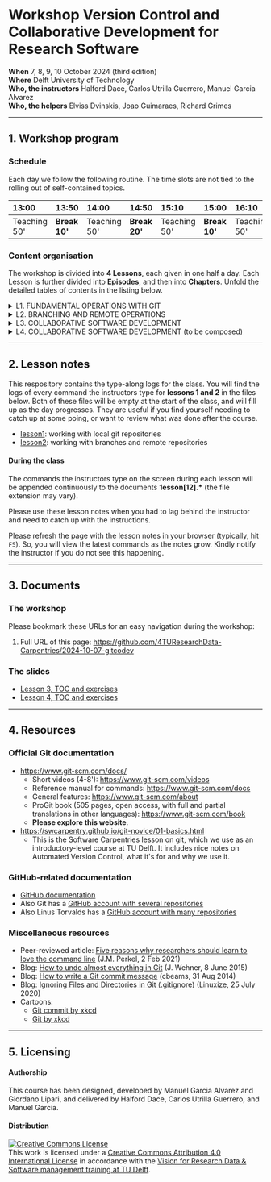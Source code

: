 # Workshop Version Control and Collaborative Development for Research Software

**When** 7, 8, 9, 10 October 2024 (third edition)  
**Where** Delft University of Technology  
**Who, the instructors** Halford Dace, Carlos Utrilla Guerrero, Manuel Garcia Alvarez  
**Who, the helpers**  Elviss Dvinskis, Joao Guimaraes, Richard Grimes

---
## 1. Workshop program

### Schedule

Each day we follow the following routine. 
The time slots are not tied to the rolling out of self-contained topics.

| 13:00  | 13:50 | 14:00 | 14:50 | 15:10 | 15:00 | 16:10 | 17:00 | 17:10 |
|:-------|:------|:------|:------|:------|:------|:------|:------|:------|
| Teaching 50' | **Break 10'** | Teaching 50' | **Break 20'** | Teaching 50' | **Break 10'** | Teaching  50'| **Wrap-up 10'** | Closure |

### Content organisation

The workshop is divided into **4 Lessons**, each given in one half a day. 
Each Lesson is further divided into **Episodes**, and then into **Chapters**. 
Unfold the detailed tables of contents in the listing below. 

<details> 
<summary>
L1. FUNDAMENTAL OPERATIONS WITH GIT
</summary>
  
| Episode | Topic |
|:----|:----|
| **1.1** | **Git repositories for version control** | 
|  | Introduction to Git | 
|  | Git command syntax and getting help | 
|  | Creating an empty repository | 
| **1.2** | **Tracking changes in working documents** | 
|  | Tracking changes with the index | 
|  | Not tracking and stop tracking | 
|  | Undoing changes with the index | 
|  | Deleting and renaming tracked files and directories  | 
| **1.3** | **Organising tracked changes in a history** | 
|  | Committing changes with a configured identity and a message | 
|  | Inspecting changes using the history | 
|  | Undoing changes with the history | 
|  | Marking the history using tags | 

</details>

<details> 
<summary>
L2. BRANCHING AND REMOTE OPERATIONS
</summary>
  
| Episode | Topic |
|:----|:----|
| **2.1** | **Branching** | 
| --- | Create, rename, change, and delete branches | 
| --- | Develop and compare branches | 
| --- | Visualise and merge branches and resolve conflicts | 
| **2.2** | **Operations with remotes** | 
| --- | Create a bare repositories |
| --- | Cloning and pushing to upstreams |
| --- | Syncing changes between repositories |

</details>

<details> 
<summary>
L3. COLLABORATIVE SOFTWARE DEVELOPMENT 
</summary>
  
| Episode | Topic |
|:----|:----|
| **3.1** | **Collaborative Platforms** |
| --- | Connecting to code repositories |
| --- | Exploring the GitHub GUI |
| --- | Collaborating |
| **3.2** | **Collaborative Development for Research Software** |
| --- | Introduction to collaboration in software projects |
| --- | Managing research software projects |
| --- | Organising research teams for collaborative development  |
| **3.3** | Collaborative Workflows |
| --- | Documenting issues |
| --- | Centralise workflow: branching
| --- | Pull requests
| --- | Shared workflow: forking

</details>


<details> 
<summary>
L4. COLLABORATIVE SOFTWARE DEVELOPMENT (to be composed)
</summary>
  
| Episode | Topic |
|:----|:----|
| **4.1** |  **Managing collaboration** |
| --- | Code Reviews |
| --- | Contributing Guidelines |
| **4.2** | **Licensing and Citation** |
| --- | Open Source Licenses |
| --- | Software Citation |
| **4.3** | **Releasing Software** | 
| --- | Semantic Versioning |
| --- | Software Releases |

</details>

---

## 2. Lesson notes

This respository contains the type-along logs for the class. You will find the logs of every command the instructors type for **lessons 1 and 2** in the files below. Both of these files will be empty at the start of the class, and will fill up as the day progresses. They are useful if you find yourself needing to catch up at some poing, or want to review what was done after the course.

* [lesson1](lesson1.txt): working with local git repositories
* [lesson2](lesson2.txt): working with branches and remote repositories

#### During the class
The commands the instructors type on the screen during each lesson will be appended continuously to the documents **1esson[12].\*** (the file extension may vary).

Please use these lesson notes when you had to lag behind the instructor and need to catch up with the instructions. 

Please refresh the page with the lesson notes in your browser (typically, hit `F5`). 
So, you will view the latest commands as the notes grow.
Kindly notify the instructor if you do not see this happening.

---
## 3. Documents

### The workshop
Please bookmark these URLs for an easy navigation during the workshop:

1. Full URL of this page: https://github.com/4TUResearchData-Carpentries/2024-10-07-gitcodev

### The slides

* [Lesson 3, TOC and exercises](slides/GitIntermediate-Lesson3.pdf) 
* [Lesson 4, TOC and exercises](slides/GitIntermediate-Lesson3.pdf)

---
## 4. Resources

### Official Git documentation

* https://www.git-scm.com/docs/
    * Short videos (4-8'): https://www.git-scm.com/videos
    * Reference manual for commands: https://www.git-scm.com/docs
    * General features: https://www.git-scm.com/about
    * ProGit book (505 pages, open access, with full and partial translations in other languages): https://www.git-scm.com/book
    * **Please explore this website**.
 * https://swcarpentry.github.io/git-novice/01-basics.html
    * This is the Software Carpentries lesson on git, which we use as an introductory-level course at TU Delft. It includes nice notes on Automated Version Control, what it's for and why we use it. 

### GitHub-related documentation

* [GitHub documentation](https://docs.github.com/en)
* Also Git has a [GitHub account with several repositories](https://github.com/git/)
* Also Linus Torvalds has a [GitHub account with many repositories](https://github.com/torvalds)

### Miscellaneous resources

* Peer-reviewed article: [Five reasons why researchers should learn to love the command line](https://www.nature.com/articles/d41586-021-00263-0) (J.M. Perkel, 2 Feb 2021)
* Blog: [How to undo almost everything in Git](https://github.blog/2015-06-08-how-to-undo-almost-anything-with-git/) (J. Wehner, 8 June 2015)
* Blog: [How to write a Git commit message](https://cbea.ms/git-commit/) (cbeams, 31 Aug 2014)
* Blog: [Ignoring Files and Directories in Git (.gitignore)](https://linuxize.com/post/gitignore-ignoring-files-in-git/) (Linuxize, 25 July 2020)
* Cartoons:
    * [Git commit by xkcd](https://xkcd.com/1296)
    * [Git by xkcd](https://xkcd.com/1597)
    

---

## 5. Licensing

#### Authorship

This course has been designed, developed by Manuel Garcia Alvarez and Giordano Lipari, and delivered by Halford Dace, Carlos Utrilla Guerrero, and Manuel Garcia.

#### Distribution
<a rel="license" href="http://creativecommons.org/licenses/by/4.0/"><img alt="Creative Commons License" style="border-width:0" src="https://i.creativecommons.org/l/by/4.0/88x31.png" /></a><br />This work is licensed under a <a rel="license" href="http://creativecommons.org/licenses/by/4.0/">Creative Commons Attribution 4.0 International License</a> in accordance with the <a href='https://doi.org/10.5281/zenodo.3516874'> Vision for Research Data & Software management training at TU Delft</a>.
